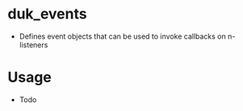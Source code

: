 # duk_events
- Defines event objects that can be used to invoke callbacks on n-listeners

# Usage
- Todo
